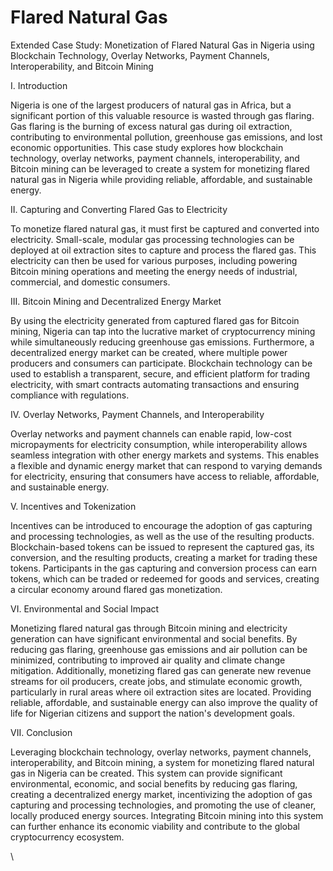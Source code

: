 # Flared Natural Gas

Extended Case Study: Monetization of Flared Natural Gas in Nigeria using Blockchain Technology, Overlay Networks, Payment Channels, Interoperability, and Bitcoin Mining

I. Introduction

Nigeria is one of the largest producers of natural gas in Africa, but a significant portion of this valuable resource is wasted through gas flaring. Gas flaring is the burning of excess natural gas during oil extraction, contributing to environmental pollution, greenhouse gas emissions, and lost economic opportunities. This case study explores how blockchain technology, overlay networks, payment channels, interoperability, and Bitcoin mining can be leveraged to create a system for monetizing flared natural gas in Nigeria while providing reliable, affordable, and sustainable energy.

II. Capturing and Converting Flared Gas to Electricity

To monetize flared natural gas, it must first be captured and converted into electricity. Small-scale, modular gas processing technologies can be deployed at oil extraction sites to capture and process the flared gas. This electricity can then be used for various purposes, including powering Bitcoin mining operations and meeting the energy needs of industrial, commercial, and domestic consumers.

III. Bitcoin Mining and Decentralized Energy Market

By using the electricity generated from captured flared gas for Bitcoin mining, Nigeria can tap into the lucrative market of cryptocurrency mining while simultaneously reducing greenhouse gas emissions. Furthermore, a decentralized energy market can be created, where multiple power producers and consumers can participate. Blockchain technology can be used to establish a transparent, secure, and efficient platform for trading electricity, with smart contracts automating transactions and ensuring compliance with regulations.

IV. Overlay Networks, Payment Channels, and Interoperability

Overlay networks and payment channels can enable rapid, low-cost micropayments for electricity consumption, while interoperability allows seamless integration with other energy markets and systems. This enables a flexible and dynamic energy market that can respond to varying demands for electricity, ensuring that consumers have access to reliable, affordable, and sustainable energy.

V. Incentives and Tokenization

Incentives can be introduced to encourage the adoption of gas capturing and processing technologies, as well as the use of the resulting products. Blockchain-based tokens can be issued to represent the captured gas, its conversion, and the resulting products, creating a market for trading these tokens. Participants in the gas capturing and conversion process can earn tokens, which can be traded or redeemed for goods and services, creating a circular economy around flared gas monetization.

VI. Environmental and Social Impact

Monetizing flared natural gas through Bitcoin mining and electricity generation can have significant environmental and social benefits. By reducing gas flaring, greenhouse gas emissions and air pollution can be minimized, contributing to improved air quality and climate change mitigation. Additionally, monetizing flared gas can generate new revenue streams for oil producers, create jobs, and stimulate economic growth, particularly in rural areas where oil extraction sites are located. Providing reliable, affordable, and sustainable energy can also improve the quality of life for Nigerian citizens and support the nation's development goals.

VII. Conclusion

Leveraging blockchain technology, overlay networks, payment channels, interoperability, and Bitcoin mining, a system for monetizing flared natural gas in Nigeria can be created. This system can provide significant environmental, economic, and social benefits by reducing gas flaring, creating a decentralized energy market, incentivizing the adoption of gas capturing and processing technologies, and promoting the use of cleaner, locally produced energy sources. Integrating Bitcoin mining into this system can further enhance its economic viability and contribute to the global cryptocurrency ecosystem.

\
